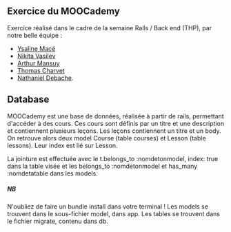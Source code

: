 ## Exercice du MOOCademy

Exercice réalisé dans le cadre de la semaine Rails / Back end (THP), par notre belle équipe :
- [Ysaline Macé](https://github.com/Ysalien)
- [Nikita Vasilev](https://github.com/nikitavasilev)
- [Arthur Mansuy](https://github.com/tutus06) 
- [Thomas Charvet](https://github.com/TomacTh) 
- [Nathaniel Debache](https://github.com/Natdenice).

## Database

MOOCademy est une base de données, réalisée à partir de rails, permettant d'accéder à des cours. Ces cours sont définis par un titre et une description et contiennent plusieurs leçons. Les leçons contiennent un titre et un body.
On retrouve alors deux model Course (table courses) et Lesson (table lessons). Leur index est lié sur Lesson.

La jointure est effectuée avec le t.belongs_to :nomdetonmodel, index: true dans la table visée et les belongs_to :nomdetonmodel et has_many :nomdetatable dans les models.

##### NB

N'oubliez de faire un bundle install dans votre terminal ! Les models se trouvent dans le sous-fichier model, dans app. Les tables se trouvent dans le fichier migrate, contenu dans db.
